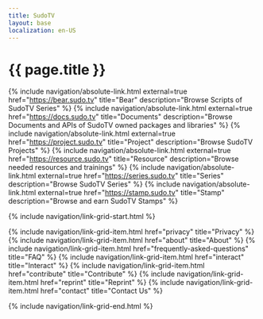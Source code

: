 ```yaml
---
title: SudoTV
layout: base
localization: en-US
---
```


# {{ page.title }}

{% include navigation/absolute-link.html
    external=true
    href="https://bear.sudo.tv"
    title="Bear"
    description="Browse Scripts of SudoTV Series"
%}
{% include navigation/absolute-link.html
    external=true
    href="https://docs.sudo.tv"
    title="Documents"
    description="Browse Documents and APIs of SudoTV owned packages and libraries"
%}
{% include navigation/absolute-link.html
    external=true
    href="https://project.sudo.tv"
    title="Project"
    description="Browse SudoTV Projects"
%}
{% include navigation/absolute-link.html
    external=true
    href="https://resource.sudo.tv"
    title="Resource"
    description="Browse needed resources and trainings"
%}
{% include navigation/absolute-link.html
    external=true
    href="https://series.sudo.tv"
    title="Series"
    description="Browse SudoTV Series"
%}
{% include navigation/absolute-link.html
    external=true
    href="https://stamp.sudo.tv"
    title="Stamp"
    description="Browse and earn SudoTV Stamps"
%}

{% include navigation/link-grid-start.html %}

{% include navigation/link-grid-item.html
    href="privacy"
    title="Privacy"
%}
{% include navigation/link-grid-item.html
    href="about"
    title="About"
%}
{% include navigation/link-grid-item.html
    href="frequently-asked-questions"
    title="FAQ"
%}
{% include navigation/link-grid-item.html
    href="interact"
    title="Interact"
%}
{% include navigation/link-grid-item.html
    href="contribute"
    title="Contribute"
%}
{% include navigation/link-grid-item.html
    href="reprint"
    title="Reprint"
%}
{% include navigation/link-grid-item.html
    href="contact"
    title="Contact Us"
%}

{% include navigation/link-grid-end.html %}
